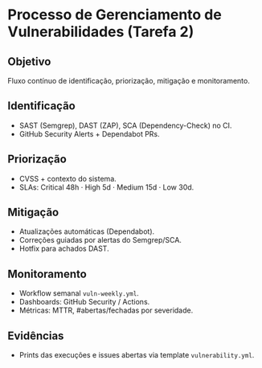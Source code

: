 # Processo de Gerenciamento de Vulnerabilidades (Tarefa 2)

## Objetivo
Fluxo contínuo de identificação, priorização, mitigação e monitoramento.

## Identificação
- SAST (Semgrep), DAST (ZAP), SCA (Dependency-Check) no CI.
- GitHub Security Alerts + Dependabot PRs.

## Priorização
- CVSS + contexto do sistema.
- SLAs: Critical 48h · High 5d · Medium 15d · Low 30d.

## Mitigação
- Atualizações automáticas (Dependabot).
- Correções guiadas por alertas do Semgrep/SCA.
- Hotfix para achados DAST.

## Monitoramento
- Workflow semanal `vuln-weekly.yml`.
- Dashboards: GitHub Security / Actions.
- Métricas: MTTR, #abertas/fechadas por severidade.

## Evidências
- Prints das execuções e issues abertas via template `vulnerability.yml`.
